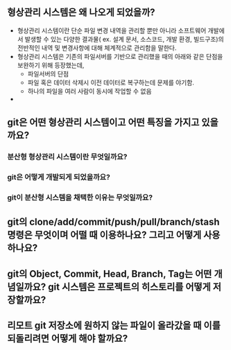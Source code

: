 ## 형상관리 시스템은 왜 나오게 되었을까?
* 형상관리 시스템이란 단순 파일 변경 내역을 관리할 뿐만 아니라 소프트웨어 개발에서 발생할 수 있는 다양한 결과물( ex. 설계 문서, 소스코드, 개발 환경, 빌드구조)의 전반적인 내역 및 변경사항에 대해 체계적으로 관리함을 말한다.
* 형상관리 시스템은 기존의 파일서버를 기반으로 관리했을 때의 아래와 같은 단점을 보완하기 위해 등장했는데,
  * 파일서버의 단점 
  * 파일 혹은 데이터 삭제시 이전 데이터로 복구하는데 문제를 야기함.
  * 하나의 파일을 여러 사람이 동시에 작업할 수 없음
*

## git은 어떤 형상관리 시스템이고 어떤 특징을 가지고 있을까요?
### 분산형 형상관리 시스템이란 무엇일까요?
### git은 어떻게 개발되게 되었을까요?
### git이 분산형 시스템을 채택한 이유는 무엇일까요?

## git의 clone/add/commit/push/pull/branch/stash 명령은 무엇이며 어떨 때 이용하나요? 그리고 어떻게 사용하나요?

## git의 Object, Commit, Head, Branch, Tag는 어떤 개념일까요? git 시스템은 프로젝트의 히스토리를 어떻게 저장할까요?

## 리모트 git 저장소에 원하지 않는 파일이 올라갔을 때 이를 되돌리려면 어떻게 해야 할까요?

